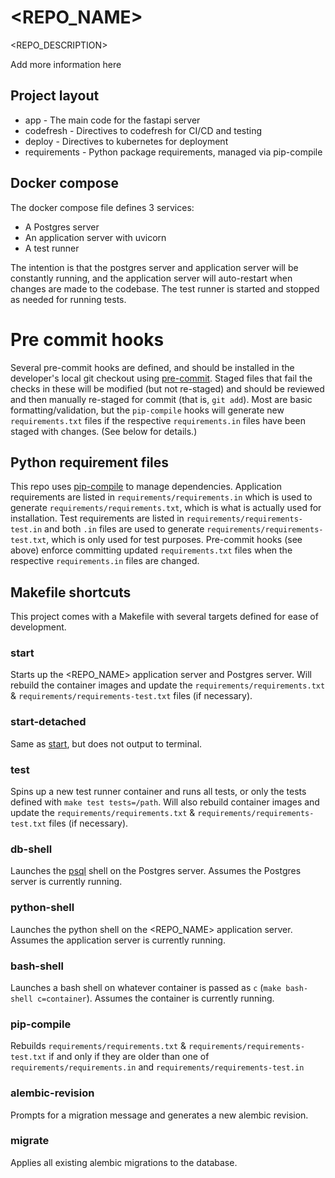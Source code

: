# <REPO_NAME>
<REPO_DESCRIPTION>

Add more information here

## Project layout
* app - The main code for the fastapi server
* codefresh - Directives to codefresh for CI/CD and testing
* deploy - Directives to kubernetes for deployment
* requirements - Python package requirements, managed via pip-compile

## Docker compose
The docker compose file defines 3 services:
* A Postgres server
* An application server with uvicorn
* A test runner

The intention is that the postgres server and application server will be constantly running, and the application server
will auto-restart when changes are made to the codebase. The test runner is started and stopped as needed for running
tests.

# Pre commit hooks
Several pre-commit hooks are defined, and should be installed in the developer's local git checkout using
[pre-commit](https://pre-commit.com/#usage). Staged files that fail the checks in these will be modified (but not
re-staged) and should be reviewed and then manually re-staged for commit (that is, `git add`). Most are basic
formatting/validation, but the `pip-compile` hooks will generate new `requirements.txt` files if the respective
`requirements.in` files have been staged with changes. (See below for details.)

## Python requirement files
This repo uses [pip-compile](https://github.com/jazzband/pip-tools#without-setuppy) to manage dependencies. Application
requirements are listed in `requirements/requirements.in` which is used to generate `requirements/requirements.txt`,
which is what is actually used for installation. Test requirements are listed in `requirements/requirements-test.in`
and both `.in` files are used to generate `requirements/requirements-test.txt`, which is only used for test purposes.
Pre-commit hooks (see above) enforce committing updated `requirements.txt` files when the respective `requirements.in`
files are changed.

## Makefile shortcuts
This project comes with a Makefile with several targets defined for ease of development.

### start
Starts up the <REPO_NAME> application server and Postgres server. Will rebuild the container images and update the
`requirements/requirements.txt` & `requirements/requirements-test.txt` files (if necessary).

### start-detached
Same as [start](#start), but does not output to terminal.

### test
Spins up a new test runner container and runs all tests, or only the tests defined with `make test tests=/path`. Will
also rebuild container images and update the `requirements/requirements.txt` & `requirements/requirements-test.txt`
files (if necessary).

### db-shell
Launches the [psql](https://www.postgresql.org/docs/13/app-psql.html) shell on the Postgres server. Assumes the
Postgres server is currently running.

### python-shell
Launches the python shell on the <REPO_NAME> application server. Assumes the application server is currently running.

### bash-shell
Launches a bash shell on whatever container is passed as `c` (`make bash-shell c=container`). Assumes the container
is currently running.

### pip-compile
Rebuilds `requirements/requirements.txt` & `requirements/requirements-test.txt` if and only if they are older than
one of `requirements/requirements.in` and `requirements/requirements-test.in`

### alembic-revision
Prompts for a migration message and generates a new alembic revision.

### migrate
Applies all existing alembic migrations to the database.
